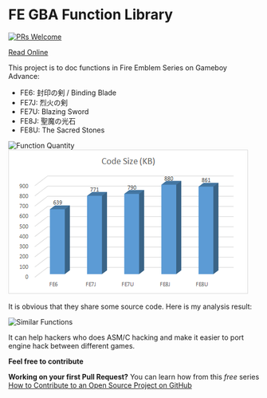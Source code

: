 # FE GBA Function Library

[![PRs Welcome](https://img.shields.io/badge/PRs-welcome-brightgreen.svg?style=flat-square)](http://makeapullrequest.com)

[Read Online](https://laqieer.github.io/FE_GBA_Function_Library/)

This project is to doc functions in Fire Emblem Series on Gameboy Advance:
* FE6: 封印の剣 / Binding Blade
* FE7J: 烈火の剣
* FE7U: Blazing Sword
* FE8J: 聖魔の光石
* FE8U: The Sacred Stones

![Function Quantity](https://raw.github.com/laqieer/FE_GBA_Function_Library/master/img/Function%20Quantity.png)
![Code Size](https://raw.githubusercontent.com/laqieer/FE_GBA_Function_Library/master/img/Code%20Size.png)

It is obvious that they share some source code. Here is my analysis result:

![Similar Functions](https://raw.github.com/laqieer/FE_GBA_Function_Library/master/img/Similar%20Functions.png)

It can help hackers who does ASM/C hacking and make it easier to port engine hack between different games.

**Feel free to contribute**

**Working on your first Pull Request?** You can learn how from this *free* series [How to Contribute to an Open Source Project on GitHub](https://kcd.im/pull-request)
